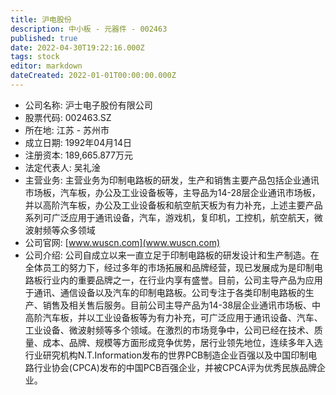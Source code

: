 ```yaml
---
title: 沪电股份
description: 中小板 - 元器件 - 002463
published: true
date: 2022-04-30T19:22:16.000Z
tags: stock
editor: markdown
dateCreated: 2022-01-01T00:00:00.000Z
---
```


- 公司名称: 沪士电子股份有限公司
- 股票代码: 002463.SZ
- 所在地: 江苏 - 苏州市
- 成立日期: 1992年04月14日
- 注册资本: 189,665.877万元
- 法定代表人: 吴礼淦
- 主营业务: 主营业务为印制电路板的研发，生产和销售主要产品包括企业通讯市场板，汽车板，办公及工业设备板等，主导品为14-28层企业通讯市场板，并以高阶汽车板，办公及工业设备板和航空航天板为有力补充，上述主要产品系列可广泛应用于通讯设备，汽车，游戏机，复印机，工控机，航空航天，微波射频等众多领域
- 公司官网: [www.wuscn.com](www.wuscn.com)
- 公司介绍: 公司自成立以来一直立足于印制电路板的研发设计和生产制造。在全体员工的努力下，经过多年的市场拓展和品牌经营，现已发展成为是印制电路板行业内的重要品牌之一，在行业内享有盛誉。目前，公司主导产品为应用于通讯、通信设备以及汽车的印制电路板。公司专注于各类印制电路板的生产、销售及相关售后服务。目前公司主导产品为14-38层企业通讯市场板、中高阶汽车板，并以工业设备板等为有力补充，可广泛应用于通讯设备、汽车、工业设备、微波射频等多个领域。在激烈的市场竞争中，公司已经在技术、质量、成本、品牌、规模等方面形成竞争优势，居行业领先地位，连续多年入选行业研究机构N.T.Information发布的世界PCB制造企业百强以及中国印制电路行业协会(CPCA)发布的中国PCB百强企业，并被CPCA评为优秀民族品牌企业。


